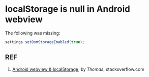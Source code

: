 # localStorage is null in Android webview

The following was missing:

```java
settings.setDomStorageEnabled(true);
```

## REF

1. [Android webview & localStorage](https://stackoverflow.com/questions/5899087/android-webview-localstorage/5934650#5934650), by *Thomas*, stackoverflow.com
